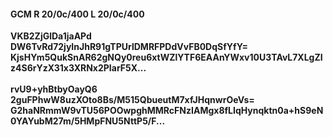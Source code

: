 #### GCM R 20/0c/400 L 20/0c/400
**VKB2ZjGlDa1jaAPd**<br/>**DW6TvRd72jyInJhR91gTPUrlDMRFPDdVvFB0DqSfYfY=**<br/>**KjsHYm5QukSnAR62gNQy0reu6xtWZlYTF6EAAnYWxv10U3TAvL7XLgZIz4S6rYzX31x3XRNx2PIarF5X...**<br/><br/>
**rvU9+yhBtbyOayQ6**<br/>**2guFPhwW8uzXOto8Bs/M515QbueutM7xfJHqnwrOeVs=**<br/>**G2haNRmmW9vTU56POOwpghMMRcFNzIAMgx8fLIqHynqktn0a+hS9eN0YAYubM27m/5HMpFNU5NttP5/F...**